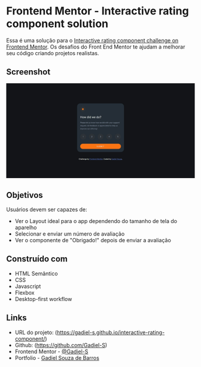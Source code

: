 # Frontend Mentor - Interactive rating component solution

Essa é uma solução para o [Interactive rating component challenge on Frontend Mentor](https://www.frontendmentor.io/challenges/interactive-rating-component-koxpeBUmI). Os desafios do Front End Mentor te ajudam a melhorar seu código criando projetos realistas.

## Screenshot

![](./images/capa-interactive-rating-component.jpeg)

## Objetivos

Usuários devem ser capazes de:

- Ver o Layout ideal para o app dependendo do tamanho de tela do aparelho
- Selecionar e enviar um número de avaliação
- Ver o componente de "Obrigado!" depois de enviar a avaliação

## Construído com

- HTML Semântico
- CSS
- Javascript
- Flexbox
- Desktop-first workflow

## Links

- URL do projeto: (https://gadiel-s.github.io/interactive-rating-component/)
- Github: (https://github.com/Gadiel-S)
- Frontend Mentor - [@Gadiel-S](https://www.frontendmentor.io/profile/Gadiel-S)
- Portfolio - [Gadiel Souza de Barros](https://gadiel-s.github.io/meu-portfolio/)
